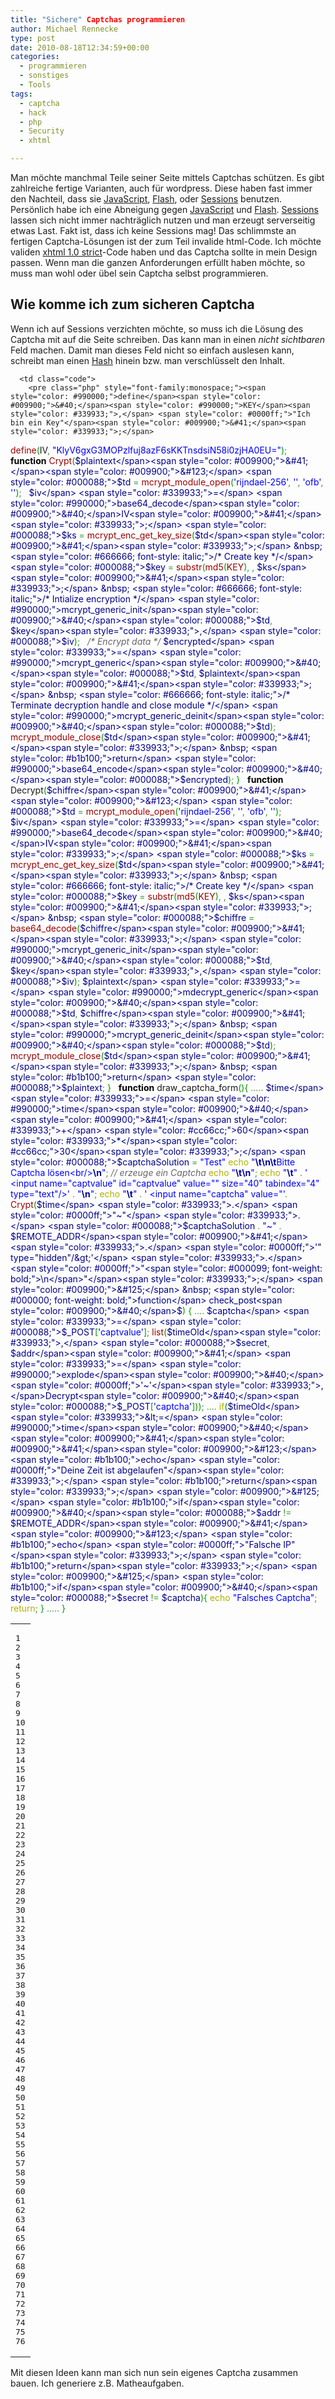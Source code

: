 ```yaml
---
title: "Sichere" Captchas programmieren
author: Michael Rennecke
type: post
date: 2010-08-18T12:34:59+00:00
categories:
  - programmieren
  - sonstiges
  - Tools
tags:
  - captcha
  - hack
  - php
  - Security
  - xhtml

---
```

Man möchte manchmal Teile seiner Seite mittels Captchas schützen. Es gibt zahlreiche fertige Varianten, auch für wordpress. Diese haben fast immer den Nachteil, dass sie [JavaScript][1], [Flash][2], oder [Sessions][3] benutzen. Persönlich habe ich eine Abneigung gegen [JavaScript][1] und [Flash][2]. [Sessions][3] lassen sich nicht immer nachträglich nutzen und man erzeugt serverseitig etwas Last. Fakt ist, dass ich keine Sessions mag! Das schlimmste an fertigen Captcha-Lösungen ist der zum Teil invalide html-Code. Ich möchte validen [xhtml 1.0 strict][4]-Code haben und das Captcha sollte in mein Design passen. Wenn man die ganzen Anforderungen erfüllt haben möchte, so muss man wohl oder übel sein Captcha selbst programmieren. 

## Wie komme ich zum sicheren Captcha

Wenn ich auf Sessions verzichten möchte, so muss ich die Lösung des Captcha mit auf die Seite schreiben. Das kann man in einen _nicht sichtbaren_ Feld machen. Damit man dieses Feld nicht so einfach auslesen kann, schreibt man einen [Hash][5] hinein bzw. man verschlüsselt den Inhalt. 

<div class="wp_syntax">
  <table>
    <tr>
      <td class="line_numbers">
        <pre>1
2
3
4
5
6
7
8
9
10
11
12
13
14
15
16
17
18
19
20
21
22
23
24
25
26
27
28
29
30
31
32
33
34
35
36
37
38
39
40
41
42
43
44
45
46
47
48
49
50
51
52
53
54
55
56
57
58
59
60
61
62
63
64
65
66
67
68
69
70
71
72
73
74
75
76
</pre>
      </td>
      
      <td class="code">
        <pre class="php" style="font-family:monospace;"><span style="color: #990000;">define</span><span style="color: #009900;">&#40;</span><span style="color: #990000;">KEY</span><span style="color: #339933;">,</span> <span style="color: #0000ff;">"Ich bin ein Key"</span><span style="color: #009900;">&#41;</span><span style="color: #339933;">;</span>
<span style="color: #990000;">define</span><span style="color: #009900;">&#40;</span>IV<span style="color: #339933;">,</span> <span style="color: #0000ff;">"KlyV6gxG3MOPzlfuj8azF6sKKTnsdsiN58i0zjHA0EU="</span><span style="color: #009900;">&#41;</span><span style="color: #339933;">;</span>
&nbsp;
<span style="color: #000000; font-weight: bold;">function</span> <span style="color: #990000;">Crypt</span><span style="color: #009900;">&#40;</span><span style="color: #000088;">$plaintext</span><span style="color: #009900;">&#41;</span><span style="color: #009900;">&#123;</span>
    <span style="color: #000088;">$td</span> <span style="color: #339933;">=</span> <span style="color: #990000;">mcrypt_module_open</span><span style="color: #009900;">&#40;</span><span style="color: #0000ff;">'rijndael-256'</span><span style="color: #339933;">,</span> <span style="color: #0000ff;">''</span><span style="color: #339933;">,</span> <span style="color: #0000ff;">'ofb'</span><span style="color: #339933;">,</span> <span style="color: #0000ff;">''</span><span style="color: #009900;">&#41;</span><span style="color: #339933;">;</span>
&nbsp;
    <span style="color: #000088;">$iv</span> <span style="color: #339933;">=</span> <span style="color: #990000;">base64_decode</span><span style="color: #009900;">&#40;</span>IV<span style="color: #009900;">&#41;</span><span style="color: #339933;">;</span>
    <span style="color: #000088;">$ks</span> <span style="color: #339933;">=</span> <span style="color: #990000;">mcrypt_enc_get_key_size</span><span style="color: #009900;">&#40;</span><span style="color: #000088;">$td</span><span style="color: #009900;">&#41;</span><span style="color: #339933;">;</span>
&nbsp;
     <span style="color: #666666; font-style: italic;">/* Create key */</span>
    <span style="color: #000088;">$key</span> <span style="color: #339933;">=</span> <span style="color: #990000;">substr</span><span style="color: #009900;">&#40;</span><span style="color: #990000;">md5</span><span style="color: #009900;">&#40;</span><span style="color: #990000;">KEY</span><span style="color: #009900;">&#41;</span><span style="color: #339933;">,</span> <span style="color: #cc66cc;"></span><span style="color: #339933;">,</span> <span style="color: #000088;">$ks</span><span style="color: #009900;">&#41;</span><span style="color: #339933;">;</span>
&nbsp;
    <span style="color: #666666; font-style: italic;">/* Intialize encryption */</span>
    <span style="color: #990000;">mcrypt_generic_init</span><span style="color: #009900;">&#40;</span><span style="color: #000088;">$td</span><span style="color: #339933;">,</span> <span style="color: #000088;">$key</span><span style="color: #339933;">,</span> <span style="color: #000088;">$iv</span><span style="color: #009900;">&#41;</span><span style="color: #339933;">;</span>
&nbsp;
    <span style="color: #666666; font-style: italic;">/* Encrypt data */</span>
    <span style="color: #000088;">$encrypted</span> <span style="color: #339933;">=</span> <span style="color: #990000;">mcrypt_generic</span><span style="color: #009900;">&#40;</span><span style="color: #000088;">$td</span><span style="color: #339933;">,</span> <span style="color: #000088;">$plaintext</span><span style="color: #009900;">&#41;</span><span style="color: #339933;">;</span>
&nbsp;
    <span style="color: #666666; font-style: italic;">/* Terminate decryption handle and close module */</span>
    <span style="color: #990000;">mcrypt_generic_deinit</span><span style="color: #009900;">&#40;</span><span style="color: #000088;">$td</span><span style="color: #009900;">&#41;</span><span style="color: #339933;">;</span>
    <span style="color: #990000;">mcrypt_module_close</span><span style="color: #009900;">&#40;</span><span style="color: #000088;">$td</span><span style="color: #009900;">&#41;</span><span style="color: #339933;">;</span>
&nbsp;
    <span style="color: #b1b100;">return</span> <span style="color: #990000;">base64_encode</span><span style="color: #009900;">&#40;</span><span style="color: #000088;">$encrypted</span><span style="color: #009900;">&#41;</span><span style="color: #339933;">;</span>
<span style="color: #009900;">&#125;</span>
&nbsp;
<span style="color: #000000; font-weight: bold;">function</span> Decrypt<span style="color: #009900;">&#40;</span><span style="color: #000088;">$chiffre</span><span style="color: #009900;">&#41;</span><span style="color: #009900;">&#123;</span>
    <span style="color: #000088;">$td</span> <span style="color: #339933;">=</span> <span style="color: #990000;">mcrypt_module_open</span><span style="color: #009900;">&#40;</span><span style="color: #0000ff;">'rijndael-256'</span><span style="color: #339933;">,</span> <span style="color: #0000ff;">''</span><span style="color: #339933;">,</span> <span style="color: #0000ff;">'ofb'</span><span style="color: #339933;">,</span> <span style="color: #0000ff;">''</span><span style="color: #009900;">&#41;</span><span style="color: #339933;">;</span>
&nbsp;
    <span style="color: #000088;">$iv</span> <span style="color: #339933;">=</span> <span style="color: #990000;">base64_decode</span><span style="color: #009900;">&#40;</span>IV<span style="color: #009900;">&#41;</span><span style="color: #339933;">;</span>
    <span style="color: #000088;">$ks</span> <span style="color: #339933;">=</span> <span style="color: #990000;">mcrypt_enc_get_key_size</span><span style="color: #009900;">&#40;</span><span style="color: #000088;">$td</span><span style="color: #009900;">&#41;</span><span style="color: #339933;">;</span>
&nbsp;
     <span style="color: #666666; font-style: italic;">/* Create key */</span>
    <span style="color: #000088;">$key</span> <span style="color: #339933;">=</span> <span style="color: #990000;">substr</span><span style="color: #009900;">&#40;</span><span style="color: #990000;">md5</span><span style="color: #009900;">&#40;</span><span style="color: #990000;">KEY</span><span style="color: #009900;">&#41;</span><span style="color: #339933;">,</span> <span style="color: #cc66cc;"></span><span style="color: #339933;">,</span> <span style="color: #000088;">$ks</span><span style="color: #009900;">&#41;</span><span style="color: #339933;">;</span>
&nbsp;
    <span style="color: #000088;">$chiffre</span> <span style="color: #339933;">=</span> <span style="color: #990000;">base64_decode</span><span style="color: #009900;">&#40;</span><span style="color: #000088;">$chiffre</span><span style="color: #009900;">&#41;</span><span style="color: #339933;">;</span>
    <span style="color: #990000;">mcrypt_generic_init</span><span style="color: #009900;">&#40;</span><span style="color: #000088;">$td</span><span style="color: #339933;">,</span> <span style="color: #000088;">$key</span><span style="color: #339933;">,</span> <span style="color: #000088;">$iv</span><span style="color: #009900;">&#41;</span><span style="color: #339933;">;</span>
    <span style="color: #000088;">$plaintext</span> <span style="color: #339933;">=</span> <span style="color: #990000;">mdecrypt_generic</span><span style="color: #009900;">&#40;</span><span style="color: #000088;">$td</span><span style="color: #339933;">,</span> <span style="color: #000088;">$chiffre</span><span style="color: #009900;">&#41;</span><span style="color: #339933;">;</span>
&nbsp;
    <span style="color: #990000;">mcrypt_generic_deinit</span><span style="color: #009900;">&#40;</span><span style="color: #000088;">$td</span><span style="color: #009900;">&#41;</span><span style="color: #339933;">;</span>
    <span style="color: #990000;">mcrypt_module_close</span><span style="color: #009900;">&#40;</span><span style="color: #000088;">$td</span><span style="color: #009900;">&#41;</span><span style="color: #339933;">;</span>
&nbsp;
    <span style="color: #b1b100;">return</span> <span style="color: #000088;">$plaintext</span><span style="color: #339933;">;</span>
<span style="color: #009900;">&#125;</span>
&nbsp;
<span style="color: #000000; font-weight: bold;">function</span> draw_captcha_form<span style="color: #009900;">&#40;</span><span style="color: #009900;">&#41;</span><span style="color: #009900;">&#123;</span>
    <span style="color: #339933;">.....</span>
    <span style="color: #000088;">$time</span> <span style="color: #339933;">=</span> <span style="color: #990000;">time</span><span style="color: #009900;">&#40;</span><span style="color: #009900;">&#41;</span> <span style="color: #339933;">+</span> <span style="color: #cc66cc;">60</span><span style="color: #339933;">*</span><span style="color: #cc66cc;">30</span><span style="color: #339933;">;</span>
    <span style="color: #000088;">$captchaSolution</span> <span style="color: #339933;">=</span> <span style="color: #0000ff;">"Test"</span>
    <span style="color: #b1b100;">echo</span> <span style="color: #0000ff;">"<span style="color: #000099; font-weight: bold;">\t</span><span style="color: #000099; font-weight: bold;">\n</span><span style="color: #000099; font-weight: bold;">\t</span>Bitte Captcha lösen&lt;br/&gt;<span style="color: #000099; font-weight: bold;">\n</span>"</span><span style="color: #339933;">;</span>
    <span style="color: #666666; font-style: italic;">// erzeuge ein Captcha</span>
    <span style="color: #b1b100;">echo</span> <span style="color: #0000ff;">"<span style="color: #000099; font-weight: bold;">\t</span><span style="color: #000099; font-weight: bold;">\n</span>"</span><span style="color: #339933;">;</span>
    <span style="color: #b1b100;">echo</span> <span style="color: #0000ff;">"<span style="color: #000099; font-weight: bold;">\t</span>"</span> <span style="color: #339933;">.</span> <span style="color: #0000ff;">'
&lt;input name="captvalue" id="captvalue" value="" size="40" tabindex="4" type="text"/&gt;'</span> <span style="color: #339933;">.</span> <span style="color: #0000ff;">"<span style="color: #000099; font-weight: bold;">\n</span>"</span><span style="color: #339933;">;</span>
    <span style="color: #b1b100;">echo</span> <span style="color: #0000ff;">"<span style="color: #000099; font-weight: bold;">\t</span>"</span>    <span style="color: #339933;">.</span> <span style="color: #0000ff;">'
&lt;input name="captcha" value="'</span><span style="color: #339933;">.</span> <span style="color: #990000;">Crypt</span><span style="color: #009900;">&#40;</span><span style="color: #000088;">$time</span> <span style="color: #339933;">.</span> <span style="color: #0000ff;">"~"</span> <span style="color: #339933;">.</span> <span style="color: #000088;">$captchaSolution</span> <span style="color: #339933;">.</span> <span style="color: #0000ff;">"~"</span> <span style="color: #339933;">.</span> <span style="color: #000088;">$REMOTE_ADDR</span><span style="color: #009900;">&#41;</span> <span style="color: #339933;">.</span> <span style="color: #0000ff;">'" type="hidden"/&gt;'</span> <span style="color: #339933;">.</span> <span style="color: #0000ff;">"<span style="color: #000099; font-weight: bold;">\n</span>"</span><span style="color: #339933;">;</span>
<span style="color: #009900;">&#125;</span>
&nbsp;
<span style="color: #000000; font-weight: bold;">function</span> check_post<span style="color: #009900;">&#40;</span>$<span style="color: #009900;">&#41;</span> <span style="color: #009900;">&#123;</span>
    <span style="color: #339933;">....</span>
    <span style="color: #000088;">$captcha</span> <span style="color: #339933;">=</span> <span style="color: #000088;">$_POST</span><span style="color: #009900;">&#91;</span><span style="color: #0000ff;">'captvalue'</span><span style="color: #009900;">&#93;</span><span style="color: #339933;">;</span>
    <span style="color: #990000;">list</span><span style="color: #009900;">&#40;</span><span style="color: #000088;">$timeOld</span><span style="color: #339933;">,</span> <span style="color: #000088;">$secret</span><span style="color: #339933;">,</span> <span style="color: #000088;">$addr</span><span style="color: #009900;">&#41;</span> <span style="color: #339933;">=</span> <span style="color: #990000;">explode</span><span style="color: #009900;">&#40;</span><span style="color: #0000ff;">'~'</span><span style="color: #339933;">,</span>Decrypt<span style="color: #009900;">&#40;</span><span style="color: #000088;">$_POST</span><span style="color: #009900;">&#91;</span><span style="color: #0000ff;">'captcha'</span><span style="color: #009900;">&#93;</span><span style="color: #009900;">&#41;</span><span style="color: #009900;">&#41;</span><span style="color: #339933;">;</span>
    <span style="color: #339933;">....</span>
    <span style="color: #b1b100;">if</span><span style="color: #009900;">&#40;</span><span style="color: #000088;">$timeOld</span> <span style="color: #339933;">&lt;=</span> <span style="color: #990000;">time</span><span style="color: #009900;">&#40;</span><span style="color: #009900;">&#41;</span><span style="color: #009900;">&#41;</span><span style="color: #009900;">&#123;</span>
            <span style="color: #b1b100;">echo</span> <span style="color: #0000ff;">"Deine Zeit ist abgelaufen"</span><span style="color: #339933;">;</span>
            <span style="color: #b1b100;">return</span><span style="color: #339933;">;</span>
    <span style="color: #009900;">&#125;</span>
    <span style="color: #b1b100;">if</span><span style="color: #009900;">&#40;</span><span style="color: #000088;">$addr</span> <span style="color: #339933;">!=</span> <span style="color: #000088;">$REMOTE_ADDR</span><span style="color: #009900;">&#41;</span><span style="color: #009900;">&#123;</span>
            <span style="color: #b1b100;">echo</span> <span style="color: #0000ff;">"Falsche IP"</span><span style="color: #339933;">;</span>
            <span style="color: #b1b100;">return</span><span style="color: #339933;">;</span>
    <span style="color: #009900;">&#125;</span>
    <span style="color: #b1b100;">if</span><span style="color: #009900;">&#40;</span><span style="color: #000088;">$secret</span> <span style="color: #339933;">!=</span> <span style="color: #000088;">$captcha</span><span style="color: #009900;">&#41;</span><span style="color: #009900;">&#123;</span>
            <span style="color: #b1b100;">echo</span> <span style="color: #0000ff;">"Falsches Captcha"</span><span style="color: #339933;">;</span>
            <span style="color: #b1b100;">return</span><span style="color: #339933;">;</span>
    <span style="color: #009900;">&#125;</span>
    <span style="color: #339933;">.....</span>
<span style="color: #009900;">&#125;</span></pre>
      </td>
    </tr>
  </table>
</div>

Mit diesen Ideen kann man sich nun sein eigenes Captcha zusammen bauen. Ich generiere z.B. Matheaufgaben.

 [1]: http://de.wikipedia.org/wiki/JavaScript
 [2]: http://www.adobe.com/support/documentation/de/flash/
 [3]: http://www.w3.org/TR/WD-session-id
 [4]: http://www.w3.org/TR/xhtml1/
 [5]: http://burtleburtle.net/bob/hash/index.html
